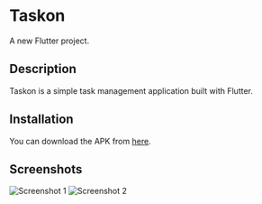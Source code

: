 # Taskon

A new Flutter project.

## Description

Taskon is a simple task management application built with Flutter.

## Installation

You can download the APK from [here](https://github.com/gluon007/taskon/raw/refs/heads/main/app-release.apk).

## Screenshots

![Screenshot 1](path/to/screenshot1.png)
![Screenshot 2](path/to/screenshot2.png)
